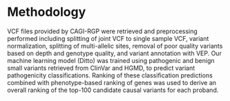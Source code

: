 # Methodology

VCF files provided by CAGI-RGP were retrieved and preprocessing performed including splitting of joint VCF to single
sample VCF, variant normalization, splitting of multi-allelic sites, removal of poor quality variants based on depth and
genotype quality, and variant annotation with VEP. Our machine learning model (Ditto) was trained using pathogenic and
benign small variants retrieved from ClinVar and HGMD, to predict variant pathogenicity classifications. Ranking of
these classification predictions combined with phenotype-based ranking of genes was used to derive an overall ranking of
the top-100 candidate causal variants for each proband.
